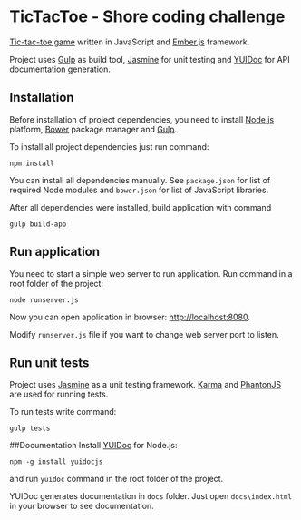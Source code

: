 TicTacToe - Shore coding challenge
=================
[Tic-tac-toe game](http://en.wikipedia.org/wiki/Tic-tac-toe) written in JavaScript and 
[Ember.js](http://emberjs.com) framework.

Project uses [Gulp](http://gulpjs.com) as build tool, [Jasmine](http://jasmine.github.io/) for unit testing and
[YUIDoc](http://yui.github.io/yuidoc/) for API documentation generation.

## Installation
Before installation of project dependencies, you need to install [Node.js](http://nodejs.org/) platform, [Bower](http://bower.io/) package manager and [Gulp](http://gulpjs.com/).

To install all project dependencies just run command:

```
npm install
```

You can install all dependencies manually. See `package.json` for list of required Node modules and
`bower.json` for list of JavaScript libraries.

After all dependencies were installed, build application with command

```
gulp build-app
```

## Run application
You need to start a simple web server to run application. Run command in a root folder of the project:

```
node runserver.js 
```

Now you can open application in browser: [http://localhost:8080](http://localhost:8080).

Modify `runserver.js` file if you want to change web server port to listen.

## Run unit tests
Project uses [Jasmine](http://http://jasmine.github.io/) as a unit testing framework. [Karma](http://karma-runner.github.io) and 
[PhantonJS](http://phantomjs.org/) are used for running tests.

To run tests write command:

```
gulp tests
```

##Documentation
Install [YUIDoc](http://yui.github.io/yuidoc/) for Node.js:

```
npm -g install yuidocjs
```

and run `yuidoc` command in the root folder of the project.

YUIDoc generates documentation in `docs` folder. Just open `docs\index.html` in your browser to see documentation. 
